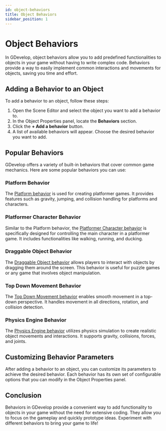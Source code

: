```yaml
---
id: object-behaviors
title: Object Behaviors
sidebar_position: 1
---
```


# Object Behaviors

In GDevelop, object behaviors allow you to add predefined functionalities to objects in your game without having to write complex code. Behaviors provide a way to easily implement common interactions and movements for objects, saving you time and effort.

## Adding a Behavior to an Object

To add a behavior to an object, follow these steps:

1. Open the Scene Editor and select the object you want to add a behavior to.
2. In the Object Properties panel, locate the **Behaviors** section.
3. Click the **+ Add a behavior** button.
4. A list of available behaviors will appear. Choose the desired behavior you want to add.

## Popular Behaviors

GDevelop offers a variety of built-in behaviors that cover common game mechanics. Here are some popular behaviors you can use:

### Platform Behavior

The [Platform behavior](./platform-behavior.md) is used for creating platformer games. It provides features such as gravity, jumping, and collision handling for platforms and characters.

### Platformer Character Behavior

Similar to the Platform behavior, the [Platformer Character behavior](./platformer-character-behavior.md) is specifically designed for controlling the main character in a platformer game. It includes functionalities like walking, running, and ducking.

### Draggable Object Behavior

The [Draggable Object behavior](./dragable-object-behavior.md) allows players to interact with objects by dragging them around the screen. This behavior is useful for puzzle games or any game that involves object manipulation.

### Top Down Movement Behavior

The [Top Down Movement behavior](./top-down-movement-behavior.md) enables smooth movement in a top-down perspective. It handles movement in all directions, rotation, and collision detection.

### Physics Engine Behavior

The [Physics Engine behavior](./physics-engine-behavior.md) utilizes physics simulation to create realistic object movements and interactions. It supports gravity, collisions, forces, and joints.

## Customizing Behavior Parameters

After adding a behavior to an object, you can customize its parameters to achieve the desired behavior. Each behavior has its own set of configurable options that you can modify in the Object Properties panel.

## Conclusion

Behaviors in GDevelop provide a convenient way to add functionality to objects in your game without the need for extensive coding. They allow you to focus on the gameplay and quickly prototype ideas. Experiment with different behaviors to bring your game to life!
